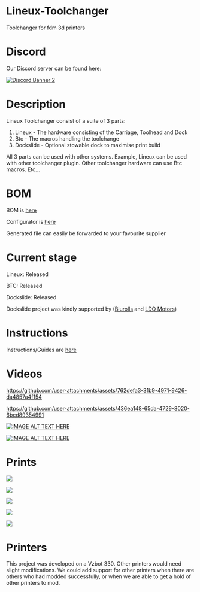 # Lineux-Toolchanger
Toolchanger for fdm 3d printers

# Discord
Our Discord server can be found here:

[![Discord Banner 2](https://discord.com/api/guilds/1266260887249879122/widget.png?style=banner2)](https://discord.gg/Xwqbjj4VjH)

# Description
Lineux Toolchanger consist of a suite of 3 parts:
1. Lineux - The hardware consisting of the Carriage, Toolhead and Dock
2. Btc - The macros handling the toolchange
3. Dockslide - Optional stowable dock to maximise print build

All 3 parts can be used with other systems. Example, Lineux can be used with other toolchanger plugin. Other toolchanger hardware can use Btc macros. Etc...

# BOM
BOM is [here](https://github.com/Bikin-Creative/Lineux-Toolchanger/tree/main/BOM)

Configurator is [here](https://www.myperniagaan.com/lineux)

Generated file can easily be forwarded to your favourite supplier

# Current stage
Lineux: Released

BTC: Released

Dockslide: Released

Dockslide project was kindly supported by ([Blurolls](https://www.blurolls3d.com) and [LDO Motors](https://ldomotors.com/))

# Instructions
Instructions/Guides are [here](https://github.com/Bikin-Creative/Lineux-Toolchanger/tree/main/Manual)

# Videos

https://github.com/user-attachments/assets/762defa3-31b9-4971-9426-da4857a4f154

https://github.com/user-attachments/assets/436ea148-65da-4729-8020-6bcd89354991

[![IMAGE ALT TEXT HERE](https://img.youtube.com/vi/p6smInFlGkw/0.jpg)](https://www.youtube.com/watch?v=p6smInFlGkw)

[![IMAGE ALT TEXT HERE](https://img.youtube.com/vi/FfiHD_YvOdc/0.jpg)](https://www.youtube.com/watch?v=FfiHD_YvOdc)

# Prints

![](https://github.com/Bikin-Creative/Lineux-Toolchanger/blob/main/Images/IMG_20241028_141906_488.jpg)

![](https://github.com/Bikin-Creative/Lineux-Toolchanger/blob/main/Images/IMG_20250422_175503_703.jpg)

![](https://github.com/Bikin-Creative/Lineux-Toolchanger/blob/main/Images/IMG_20250421_075741_308.jpg)

![](https://github.com/Bikin-Creative/Lineux-Toolchanger/blob/main/Images/IMG_20250421_155637_233.jpg)

![](https://github.com/Bikin-Creative/Lineux-Toolchanger/blob/main/Images/IMG_20240925_235251_198.jpg)

# Printers
This project was developed on a Vzbot 330. Other printers would need slight modifications. We could add support for other printers when there are others who had modded successfully, or when
we are able to get a hold of other printers to mod.
